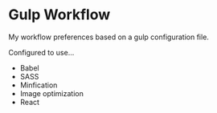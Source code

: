 # Gulp Workflow

My workflow preferences based on a gulp configuration file.

Configured to use...

* Babel
* SASS
* Minfication
* Image optimization
* React
